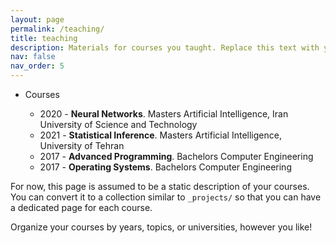 ```yaml
---
layout: page
permalink: /teaching/
title: teaching
description: Materials for courses you taught. Replace this text with your description.
nav: false
nav_order: 5
---
```


- Courses

  - 2020 - **Neural Networks**. Masters Artificial Intelligence, Iran University of Science and Technology
  - 2021 - **Statistical Inference**. Masters Artificial Intelligence, University of Tehran
  - 2017 - **Advanced Programming**. Bachelors Computer Engineering
  - 2017 - **Operating Systems**. Bachelors Computer Engineering


For now, this page is assumed to be a static description of your courses. You can convert it to a collection similar to `_projects/` so that you can have a dedicated page for each course.

Organize your courses by years, topics, or universities, however you like!
